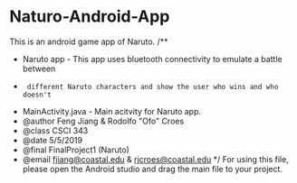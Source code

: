 # Naturo-Android-App
This is an android game app of Naruto.
/**
 * Naruto app - This app uses bluetooth connectivity to emulate a battle between
 *      different Naruto characters and show the user who wins and who doesn't
 * MainActivity.java - Main acitvity for Naruto app.
 * @author Feng Jiang & Rodolfo "Ofo" Croes
 * @class CSCI 343
 * @date 5/5/2019
 * @final FinalProject1 (Naruto)
 * @email fjiang@coastal.edu & rjcroes@coastal.edu
 */
For using this file, please open the Android studio and drag the main file to your project. 
